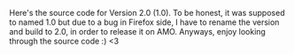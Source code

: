 Here's the source code for Version 2.0 (1.0). To be honest, it was supposed to named 1.0 but due to a bug in Firefox side, I have to rename the version and build to 
2.0, in order to release it on AMO. Anyways, enjoy looking through the source code :) <3









